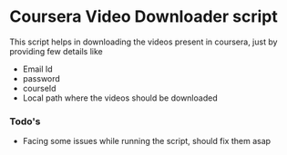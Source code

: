 # Coursera Video Downloader script

This script helps in downloading the videos present in coursera, just by providing few details like

 - Email Id
 - password
 - courseId
 - Local path where the videos should be downloaded
 
 ### Todo's

 - Facing some issues while running the script, should fix them asap